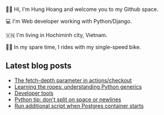 ✌🏻 Hi, I'm Hung Hoang and welcome you to my Github space.

💻 I'm Web developer working with Python/Django.

🇻🇳 I'm living in Hochiminh city, Vietnam.

🚴🏻 In my spare time, I rides with my single-speed bike.

## Latest blog posts

* [The fetch-depth parameter in actions/checkout](https://hoangquochung1110.github.io/static-site-generator/gh-action-checkout)
* [Learning the ropes: understanding Python generics](https://hoangquochung1110.github.io/static-site-generator/understanding-python-generics)
* [Developer tools](https://hoangquochung1110.github.io/static-site-generator/developer-tools)
* [Python tip: don't split on space or newlines](https://hoangquochung1110.github.io/static-site-generator/python-tips-str-split)
* [Run additional script when Postgres container starts](https://hoangquochung1110.github.io/static-site-generator/postgres-init-script)
